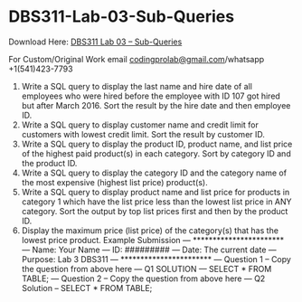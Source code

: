 # DBS311-Lab-03-Sub-Queries

Download Here: [DBS311 Lab 03 – Sub-Queries](https://codingherolab.com/product/dbs311-lab-03-sub-queries/)

For Custom/Original Work email codingprolab@gmail.com/whatsapp +1(541)423-7793

1. Write a SQL query to display the last name and hire date of all employees who were hired before the
employee with ID 107 got hired but after March 2016. Sort the result by the hire date and then
employee ID.
2. Write a SQL query to display customer name and credit limit for customers with lowest credit limit. Sort
the result by customer ID.
3. Write a SQL query to display the product ID, product name, and list price of the highest paid product(s)
in each category. Sort by category ID and the product ID.
4. Write a SQL query to display the category ID and the category name of the most expensive (highest list
price) product(s).
5. Write a SQL query to display product name and list price for products in category 1 which have the list
price less than the lowest list price in ANY category. Sort the output by top list prices first and then by
the product ID.
6. Display the maximum price (list price) of the category(s) that has the lowest price product.
Example Submission
— ***********************
— Name: Your Name
— ID: #########
— Date: The current date
— Purpose: Lab 3 DBS311
— ***********************
— Question 1 – Copy the question from above here
— Q1 SOLUTION —
SELECT * FROM TABLE;
— Question 2 – Copy the question from above here
— Q2 Solution –
SELECT * FROM TABLE;
